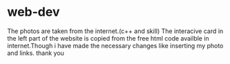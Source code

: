 # web-dev
The photos are taken from the internet.(c++ and skill)
The interacive card in the left part of the website is copied from the free html code availble in internet.Though i have made the necessary changes like inserting my photo and links.
thank you
